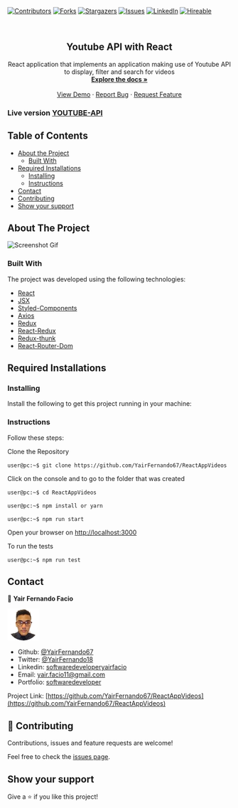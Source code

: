 [![Contributors][contributors-shield]][contributors-url]
[![Forks][forks-shield]][forks-url]
[![Stargazers][stars-shield]][stars-url]
[![Issues][issues-shield]][issues-url]
[![LinkedIn][linkedin-shield2]][linkedin-url2]
[![Hireable][hireable]][hireable-url]

<!-- PROJECT LOGO -->
<br />
<p align="center">
 <h2 align="center"> Youtube API with React </h2>

  <p align="center">
    React application that implements an application making use of Youtube API to display, filter and search for videos
    <br />
    <a href="https://github.com/YairFernando67/ReactAppVideos"><strong>Explore the docs »</strong></a>
    <br />
    <br />
    <a href="https://github.com/YairFernando67/ReactAppVideos">View Demo</a>
    ·
    <a href="https://github.com/YairFernando67/ReactAppVideos/issues">Report Bug</a>
    ·
    <a href="https://github.com/YairFernando67/ReactAppVideos/issues">Request Feature</a>
  </p>

</p>

### Live version [YOUTUBE-API](https://videos-yf.netlify.app/)

## Table of Contents

- [About the Project](#about-the-project)
  - [Built With](#built-with)
- [Required Installations](#Required-Installations)
  - [Installing](#Installing)
  - [Instructions](#Instructions)
- [Contact](#contact)
- [Contributing](#Contributing)
- [Show your support](#Show-your-support)

## About The Project

![Screenshot Gif](public/intro.gif)

### Built With

The project was developed using the following technologies:

- [React](https://es.reactjs.org/)
- [JSX](https://reactjs.org/docs/introducing-jsx.html)
- [Styled-Components](https://www.styled-components.com/)
- [Axios](https://github.com/axios/axios)
- [Redux](https://github.com/reduxjs/redux)
- [React-Redux](https://github.com/reduxjs/react-redux)
- [Redux-thunk](https://github.com/reduxjs/redux-thunk)
- [React-Router-Dom](https://github.com/ReactTraining/react-router/tree/master/packages/react-router-dom)

## Required Installations

### Installing

<p>Install the following to get this project running in your machine:</p>

### Instructions

<p>Follow these steps:</p>

Clone the Repository

```Shell
user@pc:~$ git clone https://github.com/YairFernando67/ReactAppVideos
```

Click on the console and to go to the folder that was created

```Shell
user@pc:~$ cd ReactAppVideos
```

```
user@pc:~$ npm install or yarn
```

```
user@pc:~$ npm run start
```

Open your browser on [http://localhost:3000](http://localhost:3000)

To run the tests

```
user@pc:~$ npm run test
```

## Contact

👤 **Yair Fernando Facio**

<a href="https://yairfernando67.github.io/Portfolio/" target="_blank">
    
  ![Screenshot Image](public/logo.jpg)

</a>

- Github: [@YairFernando67](https://github.com/YairFernando67)
- Twitter: [@YairFernando18](https://twitter.com/YairFernando18)
- Linkedin: [softwaredeveloperyairfacio](https://www.linkedin.com/in/softwaredeveloperyairfacio/)
- Email: [yair.facio11@gmail.com](https://mail.google.com/mail/?view=cm&fs=1&tf=1&to=yair.facio11@gmail.com)
- Portfolio: [softwaredeveloper](https://yairfernando67.github.io/Portfolio/)

<p align="center">

Project Link: [https://github.com/YairFernando67/ReactAppVideos](https://github.com/YairFernando67/ReactAppVideos)

</p>

## 🤝 Contributing

Contributions, issues and feature requests are welcome!

Feel free to check the [issues page](https://github.com/YairFernando67/ReactAppVideos/issues).

## Show your support

Give a ⭐️ if you like this project!

<!-- MARKDOWN LINKS & IMAGES -->

[contributors-shield]: https://img.shields.io/github/contributors/YairFernando67/ReactAppVideos.svg?style=flat-square
[contributors-url]: https://github.com/YairFernando67/ReactAppVideos/graphs/contributors
[forks-shield]: https://img.shields.io/github/forks/YairFernando67/ReactAppVideos.svg?style=flat-square
[forks-url]: https://github.com/YairFernando67/ReactAppVideos/network/members
[stars-shield]: https://img.shields.io/github/stars/YairFernando67/ReactAppVideos.svg?style=flat-square
[stars-url]: https://github.com/YairFernando67/ReactAppVideos/stargazers
[issues-shield]: https://img.shields.io/github/issues/YairFernando67/ReactAppVideos.svg?style=flat-square
[issues-url]: https://github.com/YairFernando67/ReactAppVideos/issues
[license-shield]: https://img.shields.io/github/license/YairFernando67/ReactAppVideos.svg?style=flat-square
[license-url]: https://github.com/YairFernando67/ReactAppVideos/blob/master/LICENSE.txt
[linkedin-shield2]: https://img.shields.io/badge/-LinkedIn-black.svg?style=flat-square&logo=linkedin&colorB=555
[linkedin-url2]: https://www.linkedin.com/in/softwaredeveloperyairfacio/
[hireable]: https://cdn.rawgit.com/hiendv/hireable/master/styles/flat/yes.svg
[hireable-url]: https://www.linkedin.com/in/softwaredeveloperyairfacio/
